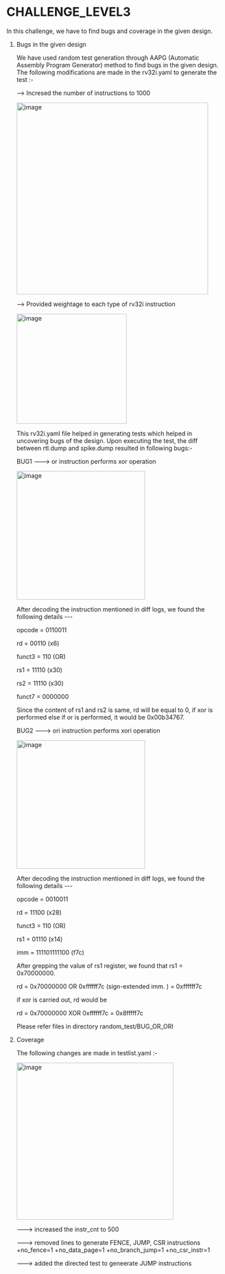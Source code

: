 # CHALLENGE_LEVEL3

In this challenge, we have to find bugs and coverage in the given design.

1) Bugs in the given design
   
   We have used random test generation through AAPG (Automatic Assembly Program Generator) method to find bugs in the given design.
   The following modifications are made in the rv32i.yaml to generate the test :-
   
   --> Incresed the number of instructions to 1000
   
   <img width="446" alt="image" src="https://github.com/vyomasystems-lab/riscv-ctb-challenge-kuhuk06/assets/22321279/3fd87e0a-e073-4090-bde8-fd6489f164ed">

   --> Provided weightage to each type of rv32i instruction 

   <img width="256" alt="image" src="https://github.com/vyomasystems-lab/riscv-ctb-challenge-kuhuk06/assets/22321279/3fcec62c-2499-45fd-960b-5b4cb3d75151">

   This rv32i.yaml file helped in generating tests which helped in uncovering bugs of the design. Upon executing the test, the diff between rtl.dump and spike.dump resulted in following bugs:-

   BUG1 ---> or instruction performs xor operation
   
   <img width="299" alt="image" src="https://github.com/vyomasystems-lab/riscv-ctb-challenge-kuhuk06/assets/22321279/a356a22d-b2b1-481f-a7d5-fbd1397bea25">
   
   After decoding the instruction mentioned in diff logs, we found the following details ---

   opcode = 0110011

   rd = 00110 (x6)

   funct3 = 110 (OR)

   rs1 = 11110 (x30)

   rs2 = 11110 (x30)

   funct7 = 0000000

   Since the content of rs1 and rs2 is same, rd will be equal to 0, if xor is performed else if or is performed, it would be 0x00b34767.

   BUG2 ---> ori instruction performs xori operation
   
   <img width="299" alt="image" src="https://github.com/vyomasystems-lab/riscv-ctb-challenge-kuhuk06/assets/22321279/d4923846-1968-4210-8e59-0be37f9e7992">
   
   After decoding the instruction mentioned in diff logs, we found the following details ---

   opcode = 0010011

   rd     = 11100 (x28)

   funct3 = 110 (OR)

   rs1    = 01110 (x14)

   imm    = 111101111100 (f7c)

   After grepping the value of rs1 register, we found that rs1 = 0x70000000.

   rd     = 0x70000000 OR 0xffffff7c (sign-extended imm. ) = 0xffffff7c

   if xor is carried out, rd would be

   rd     = 0x70000000 XOR 0xffffff7c = 0x8fffff7c

   Please refer files in directory random_test/BUG_OR_ORI
   
3) Coverage

   The following changes are made in testlist.yaml :-
   
   <img width="365" alt="image" src="https://github.com/vyomasystems-lab/riscv-ctb-challenge-kuhuk06/assets/22321279/af111613-5388-4142-a976-32822d5cf31d">

   ---> increased the instr_cnt to 500
   
   ---> removed lines to generate FENCE, JUMP, CSR instructions +no_fence=1
    +no_data_page=1
    +no_branch_jump=1 +no_csr_instr=1

   ---> added the directed test to geneerate JUMP instructions 



   
